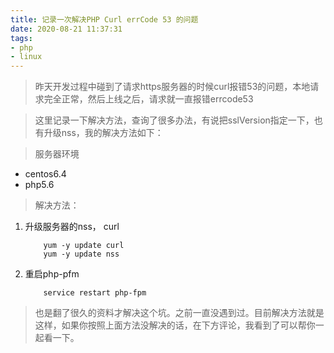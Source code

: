 ```yaml
---
title: 记录一次解决PHP Curl errCode 53 的问题
date: 2020-08-21 11:37:31
tags:
- php
- linux
---
```


> 昨天开发过程中碰到了请求https服务器的时候curl报错53的问题，本地请求完全正常，然后上线之后，请求就一直报错errcode53

> 这里记录一下解决方法，查询了很多办法，有说把sslVersion指定一下，也有升级nss，我的解决方法如下：

> 服务器环境
    
- centos6.4
- php5.6

> 解决方法：
>
1. 升级服务器的nss， curl
    ```
        yum -y update curl
        yum -y update nss
    ```
2. 重启php-pfm
    ```
        service restart php-fpm
   ```

> 也是翻了很久的资料才解决这个坑。之前一直没遇到过。目前解决方法就是这样，如果你按照上面方法没解决的话，在下方评论，我看到了可以帮你一起看一下。